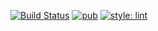 [![Build Status](https://github.com/KirsApps/boilerplate_generators/workflows/build/badge.svg)](https://github.com/KirsApps/boilerplate_generators/actions?query=workflow%3A"build"+branch%3Amaster)
[![pub](https://img.shields.io/pub/v/boilerplate_generators.svg)](https://pub.dev/packages/base_codecs)
[![style: lint](https://img.shields.io/badge/style-lint-4BC0F5.svg)](https://pub.dev/packages/lint)
